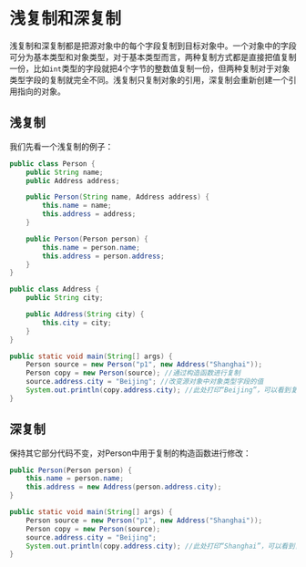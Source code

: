 # 浅复制和深复制

浅复制和深复制都是把源对象中的每个字段复制到目标对象中。一个对象中的字段可分为基本类型和对象类型，对于基本类型而言，两种复制方式都是直接把值复制一份，比如`int`类型的字段就把4个字节的整数值复制一份，但两种复制对于对象类型字段的复制就完全不同。浅复制只复制对象的引用，深复制会重新创建一个引用指向的对象。

## 浅复制

我们先看一个浅复制的例子：

```java
public class Person {
    public String name;
    public Address address;

    public Person(String name, Address address) {
        this.name = name;
        this.address = address;
    }

    public Person(Person person) {
        this.name = person.name;
        this.address = person.address;
    }
}

public class Address {
    public String city;

    public Address(String city) {
        this.city = city;
    }
}

public static void main(String[] args) {
    Person source = new Person("p1", new Address("Shanghai"));
    Person copy = new Person(source); //通过构造函数进行复制
    source.address.city = "Beijing"; //改变源对象中对象类型字段的值
    System.out.println(copy.address.city); //此处打印“Beijing”，可以看到复制后的对象中的值也发生了改变
}
```

## 深复制

保持其它部分代码不变，对Person中用于复制的构造函数进行修改：

```java
public Person(Person person) {
    this.name = person.name;
    this.address = new Address(person.address.city);
}

public static void main(String[] args) {
    Person source = new Person("p1", new Address("Shanghai"));
    Person copy = new Person(source);
    source.address.city = "Beijing";
    System.out.println(copy.address.city); //此处打印“Shanghai”，可以看到复制后的对象中的值没有变化
}
```